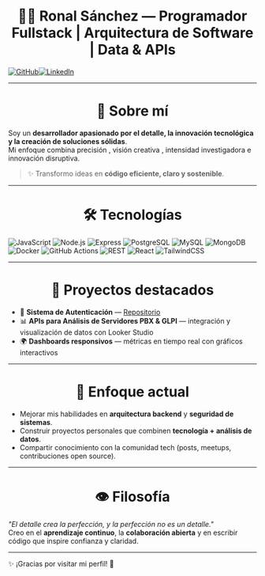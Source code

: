 # <h1 align="center">👨‍💻  Ronal Sánchez — Programador Fullstack | Arquitectura de Software | Data & APIs </h1>

[![GitHub](https://img.shields.io/badge/GitHub-sronaal-181717?style=flat&logo=github)](https://github.com/sronaal)[![LinkedIn](https://img.shields.io/badge/LinkedIn-Ronal%20Sánchez-0A66C2?style=flat&logo=linkedin)](https://www.linkedin.com/in/sronaalz/)

---


##  <h1 align="center"> 🚀 Sobre mí</h1>

Soy un **desarrollador apasionado por el detalle, la innovación tecnológica y la creación de soluciones sólidas**.  
Mi enfoque combina precisión , visión creativa , intensidad investigadora  e innovación disruptiva.  

> ✨ Transformo ideas en **código eficiente, claro y sostenible**.  


---


##  <h1 align="center"> 🛠️ Tecnologías </h1>


![JavaScript](https://img.shields.io/badge/JavaScript-F7DF1E?style=flat&logo=javascript&logoColor=000)  ![Node.js](https://img.shields.io/badge/Node.js-339933?style=flat&logo=node.js&logoColor=fff)  ![Express](https://img.shields.io/badge/Express.js-000000?style=flat&logo=express&logoColor=fff) ![PostgreSQL](https://img.shields.io/badge/PostgreSQL-4169E1?style=flat&logo=postgresql&logoColor=fff)  ![MySQL](https://img.shields.io/badge/MySQL-4479A1?style=flat&logo=mysql&logoColor=fff) ![MongoDB](https://img.shields.io/badge/MongoDB-47A248?style=flat&logo=mongodb&logoColor=fff)![Docker](https://img.shields.io/badge/Docker-2496ED?style=flat&logo=docker&logoColor=fff)  ![GitHub Actions](https://img.shields.io/badge/GitHub_Actions-2088FF?style=flat&logo=github-actions&logoColor=fff)  ![REST](https://img.shields.io/badge/REST-02569B?style=flat&logo=rest&logoColor=fff)  ![React](https://img.shields.io/badge/React-61DAFB?style=flat&logo=react&logoColor=000) ![TailwindCSS](https://img.shields.io/badge/TailwindCSS-06B6D4?style=flat&logo=tailwind-css&logoColor=fff)

---


## <h1 align="center"> 📂 Proyectos destacados </h1>
- 🔧 **Sistema de Autenticación** — [Repositorio](https://github.com/sronaal/sistema-autenticacion)  
- 📊 **APIs para Análisis de Servidores PBX & GLPI** — integración y visualización de datos con Looker Studio  
- 🌍 **Dashboards responsivos** — métricas en tiempo real con gráficos interactivos  

---

## <h1 align="center">🌱 Enfoque actual </h1>
- Mejorar mis habilidades en **arquitectura backend** y **seguridad de sistemas**.  
- Construir proyectos personales que combinen **tecnología + análisis de datos**.  
- Compartir conocimiento con la comunidad tech (posts, meetups, contribuciones open source).  

---

## <h1 align="center"> 👁️ Filosofía </h1>
*"El detalle crea la perfección, y la perfección no es un detalle."*  
Creo en el **aprendizaje continuo**, la **colaboración abierta** y en escribir código que inspire confianza y claridad.  

---
✨ ¡Gracias por visitar mi perfil! 🚀
